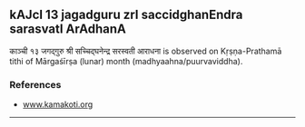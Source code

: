 ## kAJcI 13 jagadguru zrI saccidghanEndra sarasvatI ArAdhanA

काञ्ची १३ जगद्गुरु श्री सच्चिद्घनेन्द्र सरस्वती आराधना is observed on Kṛṣṇa-Prathamā tithi of Mārgaśīrṣa (lunar) month (madhyaahna/puurvaviddha).


### References
* www.kamakoti.org

---
